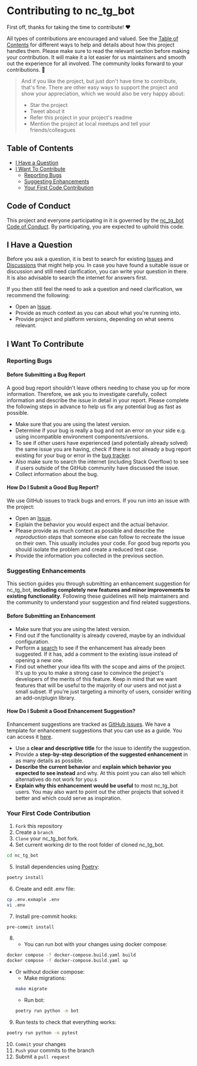 <!-- omit in toc -->
# Contributing to nc_tg_bot

First off, thanks for taking the time to contribute! ❤️

All types of contributions are encouraged and valued. See the [Table of Contents](#table-of-contents) for different ways to help and details about how this project handles them. Please make sure to read the relevant section before making your contribution. It will make it a lot easier for us maintainers and smooth out the experience for all involved. The community looks forward to your contributions. 🎉

> And if you like the project, but just don't have time to contribute, that's fine. There are other easy ways to support the project and show your appreciation, which we would also be very happy about:
> - Star the project
> - Tweet about it
> - Refer this project in your project's readme
> - Mention the project at local meetups and tell your friends/colleagues

<!-- omit in toc -->
## Table of Contents

- [I Have a Question](#i-have-a-question)
- [I Want To Contribute](#i-want-to-contribute)
  - [Reporting Bugs](#reporting-bugs)
  - [Suggesting Enhancements](#suggesting-enhancements)
  - [Your First Code Contribution](#your-first-code-contribution)

## Code of Conduct

This project and everyone participating in it is governed by the
[nc_tg_bot Code of Conduct](https://github.com/blvdek/nc_tg_bot/blob/main/.github/CODE_OF_CONDUCT.md).
By participating, you are expected to uphold this code.

## I Have a Question

Before you ask a question, it is best to search for existing [Issues](https://github.com/blvdek/nc_tg_bot/issues) and [Discussions](https://github.com/blvdek/nc_tg_bot/discussions) that might help you. In case you have found a suitable issue or discussion and still need clarification, you can write your question in there. It is also advisable to search the internet for answers first.

If you then still feel the need to ask a question and need clarification, we recommend the following:

- Open an [Issue](https://github.com/blvdek/nc_tg_bot/issues/new).
- Provide as much context as you can about what you're running into.
- Provide project and platform versions, depending on what seems relevant.

## I Want To Contribute

### Reporting Bugs

<!-- omit in toc -->
#### Before Submitting a Bug Report

A good bug report shouldn't leave others needing to chase you up for more information. Therefore, we ask you to investigate carefully, collect information and describe the issue in detail in your report. Please complete the following steps in advance to help us fix any potential bug as fast as possible.

- Make sure that you are using the latest version.
- Determine if your bug is really a bug and not an error on your side e.g. using incompatible environment components/versions.
- To see if other users have experienced (and potentially already solved) the same issue you are having, check if there is not already a bug report existing for your bug or error in the [bug tracker](https://github.com/blvdek/nc_tg_botissues?q=label%3Abug).
- Also make sure to search the internet (including Stack Overflow) to see if users outside of the GitHub community have discussed the issue.
- Collect information about the bug.

<!-- omit in toc -->
#### How Do I Submit a Good Bug Report?

We use GitHub issues to track bugs and errors. If you run into an issue with the project:

- Open an [Issue](https://github.com/blvdek/nc_tg_bot/issues/new?template=BUG_REPORT.md).
- Explain the behavior you would expect and the actual behavior.
- Please provide as much context as possible and describe the *reproduction steps* that someone else can follow to recreate the issue on their own. This usually includes your code. For good bug reports you should isolate the problem and create a reduced test case.
- Provide the information you collected in the previous section.


### Suggesting Enhancements

This section guides you through submitting an enhancement suggestion for nc_tg_bot, **including completely new features and minor improvements to existing functionality**. Following these guidelines will help maintainers and the community to understand your suggestion and find related suggestions.

<!-- omit in toc -->
#### Before Submitting an Enhancement

- Make sure that you are using the latest version.
- Find out if the functionality is already covered, maybe by an individual configuration.
- Perform a [search](https://github.com/blvdek/nc_tg_bot/issues) to see if the enhancement has already been suggested. If it has, add a comment to the existing issue instead of opening a new one.
- Find out whether your idea fits with the scope and aims of the project. It's up to you to make a strong case to convince the project's developers of the merits of this feature. Keep in mind that we want features that will be useful to the majority of our users and not just a small subset. If you're just targeting a minority of users, consider writing an add-on/plugin library.

<!-- omit in toc -->
#### How Do I Submit a Good Enhancement Suggestion?

Enhancement suggestions are tracked as [GitHub issues](https://github.com/blvdek/nc_tg_bot/issues). We have a template for enhancement suggestions that you can use as a guide. You can access it [here](https://github.com/blvdek/nc_tg_bot/issues/new?template=FEATURE_REQUEST.md).

- Use a **clear and descriptive title** for the issue to identify the suggestion.
- Provide a **step-by-step description of the suggested enhancement** in as many details as possible.
- **Describe the current behavior** and **explain which behavior you expected to see instead** and why. At this point you can also tell which alternatives do not work for you.s
- **Explain why this enhancement would be useful** to most nc_tg_bot users. You may also want to point out the other projects that solved it better and which could serve as inspiration.

### Your First Code Contribution

1. `Fork` this repository
2. Create a `branch`
3. `Clone` your nc_tg_bot fork.
4. Set current working dir to the root folder of cloned nc_tg_bot.
```bash
cd nc_tg_bot
```
5. Install dependencies using [Poetry](https://python-poetry.org "python package manager"):
```bash
poetry install
```
6. Create and edit .env file:
```bash
cp .env.exmaple .env
vi .env
```
7. Install pre-commit hooks:
```bash
pre-commit install
```
8. - You can run bot with your changes using docker compose:
  ```bash
  docker compose -f docker-compose.build.yaml build
  docker compose -f docker-compose.build.yaml up
  ```
 - Or without docker compose:
    * Make migrations:
    ```bash
    make migrate
    ```
    * Run bot:
    ```bash
    poetry run python -m bot
    ```
9. Run tests to check that everything works:
```bash
poetry run python -m pytest
```
10. `Commit` your changes
11. `Push` your commits to the branch
12. Submit a `pull request`
